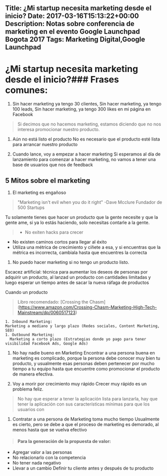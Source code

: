 Title: ¿Mi startup necesita marketing desde el inicio?
Date: 2017-03-16T15:13:22+00:00
Description: Notas sobre conferencia de marketing en el evento Google Launchpad Bogota 2017
Tags: Marketing Digital,Google Launchpad
---
# ¿Mi startup necesita marketing desde el inicio?### Frases comunes:

1. Sin hacer marketing ya tengo 30 clientes, Sin hacer marketing, ya tengo 100 leads, Sin hacer marketing, ya tengo 300 likes en mi página en Facebook

  > Si decimos que no hacemos marketing, estamos diciendo que no nos interesa promocionar nuestro producto.

1. Aún no está listo el producto
  No es necesario que el producto esté lista para arrancar nuestro producto

1. Cuando lance, voy a empezar a hacer marketing
  Si esperamos al día de lanzamiento para comenzar a hacer marketing, no vamos a tener una base de usuarios que nos de feedback

## 5 Mitos sobre el marketing

1. El marketing es engañoso

  > "Marketing isn't evil when you do it right"
  -Dave Mcclure
  Fundador de 500 Startups

  Tu solamente tienes que hacer un producto que la gente necesite y que la gente ame, si ya lo estás haciendo, solo necesitas contarle a la gente.

  > - No exiten hacks para crecer
  - No existen caminos cortos para llegar al éxito
  - Utiliza una métrica de crecimiento y cíñete a esa, y si encuentras que la métrica es incorrecta, cambiala hasta que encuentres la correcta

1. No puedo hacer marketing si no tengo un producto listo.

  Escacez artificial: técnica para aumentar los deseos de personas por adquirir un producto, al lanzad un producto con cantidades limitadas y luego esperar un tiempo antes de sacar la nueva ráfaga de productos

  Cuando un producto 
  > Libro recomendado: [Crossing the Chasm]  (https://www.amazon.com/Crossing-Chasm-Marketing-High-Tech-Mainstream/dp/0060517123)

    1. Inbound Marketing:
    Marketing a mediano y largo plazo (Redes sociales, Content Marketing, SEO)
    1. Outbound Marketing:
      Marketing a corto plazo (Estrategias donde yo pago para tener visibilidad Facebook Ads, Google Ads)

1. No hay nadie bueno en Marketing
  Encontrar a una persona buena en marketing es complicado, porque  la persona debe conocer muy bien tu producto, y usualmente esas personas deben  pertenecer por  mucho tiempo  a tu equipo hasta que encuentre como promocionar el producto de manera efectiva.

1. Voy a morir por crecimiento muy rápido
  Crecer muy rápido es un problema feliz.
  > No hay que esperar a tener la aplicación lista para lanzarla, hay que tener la aplicación con sus características mínimas para que los usuarios con 

1. Contratar a una persona de Marketing toma mucho tiempo
  Usualmente es cierto, pero se debe a que el proceso de marketing es demorado, al menos hasta que se vuelva efectivo

> #### Para la generación de la propuesta de valor:
  - Agregar valor a las personas
  - No relacionarlo con la competencia
  - No tener nada negativo
  - Llevar a un cambio
  Definir tu cliente antes y después de tu producto